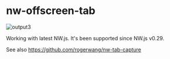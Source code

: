 # nw-offscreen-tab
![output3](https://user-images.githubusercontent.com/165401/36716133-25830eb0-1bd4-11e8-8af7-54ea6dbdc0c5.gif)

Working with latest NW.js. It's been supported since NW.js v0.29.

See also https://github.com/rogerwang/nw-tab-capture
